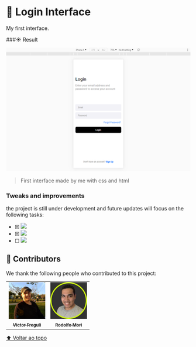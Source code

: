 # :iphone:	 Login Interface 
  My first interface. 



###:sunny:	Result

<img src="./assets/login.PNG" alt="image login">

> First interface made by me with css and html

### Tweaks and improvements

the project is still under development and future updates will focus on the following tasks:


- [x] <img src="https://img.shields.io/badge/HTML5-E34F26?style=for-the-badge&logo=html5&logoColor=white">

- [x] <img src="https://img.shields.io/badge/CSS3-1572B6?style=for-the-badge&logo=css3&logoColor=white">

- [ ] <img src="https://img.shields.io/badge/JavaScript-F7DF1E?style=for-the-badge&logo=javascript&logoColor=black">





## 🤝 Contributors

We thank the following people who contributed to this project:
<table>
  <tr>
    <td align="center">
      <a href="#">
        <img src="./assets/perfil.jpg" width="100px;" alt="Foto do victor fregulia"/><br>
        <sub>
          <b>Victor Freguli</b>
        </sub>
      </a>
    </td>
    <td align="center">
      <a href="https://github.com/rodolfomori">
        <img src="./assets/rodolfom.jpeg" width="100px;" alt="Foto do Rodolfo Mori"/><br>
        <sub>
          <b>Rodolfo Mori</b>
        </sub>
      </a>
    </td>
   
  </tr>
</table>




[⬆ Voltar ao topo](#login)<br>
